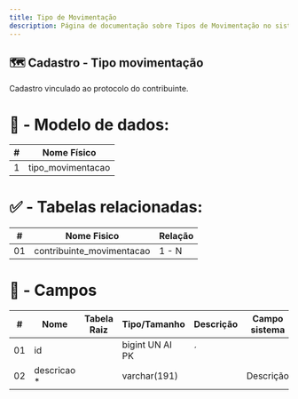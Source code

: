 ```yaml
---
title: Tipo de Movimentação
description: Página de documentação sobre Tipos de Movimentação no sistema e-Contrib.
---
```

## 🗺️ Cadastro - Tipo movimentação
Cadastro vinculado ao protocolo do contribuinte.  

# 🎲 - Modelo de dados:
 **\#**  |**Nome Físico**               |
---------|------------------------------|
1        | tipo_movimentacao            |

#
#   ✅ - Tabelas relacionadas:
 **\#**  |**Nome Fisico**               |   **Relação** |
---------|------------------------------|---------------|      
01       | contribuinte_movimentacao    |    1 - N      |
#
# 🔢 - Campos
 **\#**  | **Nome**                     | **Tabela Raiz**         | **Tipo/Tamanho**        | **Descrição**                                                                           | **Campo sistema**                      |
---------|------------------------------|-------------------------|-------------------------|-----------------------------------------------------------------------------------------|----------------------------------------|
01       | id                           |                         | bigint UN AI PK         |   ´                                                                                      |                                        |
02       | descricao *                  |                         | varchar(191)            |                                                                                         | Descrição                              |
